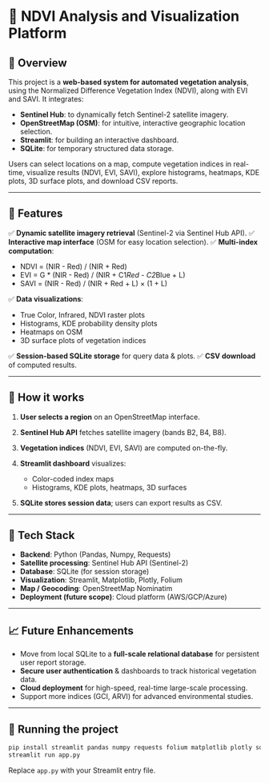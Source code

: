 # 🌱 NDVI Analysis and Visualization Platform

## 📌 Overview

This project is a **web-based system for automated vegetation analysis**, using the Normalized Difference Vegetation Index (NDVI), along with EVI and SAVI. It integrates:

* **Sentinel Hub**: to dynamically fetch Sentinel-2 satellite imagery.
* **OpenStreetMap (OSM)**: for intuitive, interactive geographic location selection.
* **Streamlit**: for building an interactive dashboard.
* **SQLite**: for temporary structured data storage.

Users can select locations on a map, compute vegetation indices in real-time, visualize results (NDVI, EVI, SAVI), explore histograms, heatmaps, KDE plots, 3D surface plots, and download CSV reports.

---

## 🎯 Features

✅ **Dynamic satellite imagery retrieval** (Sentinel-2 via Sentinel Hub API).
✅ **Interactive map interface** (OSM for easy location selection).
✅ **Multi-index computation**:

* NDVI = (NIR - Red) / (NIR + Red)
* EVI = G \* (NIR - Red) / (NIR + C1*Red - C2*Blue + L)
* SAVI = (NIR - Red) / (NIR + Red + L) × (1 + L)

✅ **Data visualizations**:

* True Color, Infrared, NDVI raster plots
* Histograms, KDE probability density plots
* Heatmaps on OSM
* 3D surface plots of vegetation indices

✅ **Session-based SQLite storage** for query data & plots.
✅ **CSV download** of computed results.

---

## 🚀 How it works

1. **User selects a region** on an OpenStreetMap interface.
2. **Sentinel Hub API** fetches satellite imagery (bands B2, B4, B8).
3. **Vegetation indices** (NDVI, EVI, SAVI) are computed on-the-fly.
4. **Streamlit dashboard** visualizes:

   * Color-coded index maps
   * Histograms, KDE plots, heatmaps, 3D surfaces
5. **SQLite stores session data**; users can export results as CSV.

---

## 🔧 Tech Stack

* **Backend**: Python (Pandas, Numpy, Requests)
* **Satellite processing**: Sentinel Hub API (Sentinel-2)
* **Database**: SQLite (for session storage)
* **Visualization**: Streamlit, Matplotlib, Plotly, Folium
* **Map / Geocoding**: OpenStreetMap Nominatim
* **Deployment (future scope)**: Cloud platform (AWS/GCP/Azure)

---

## 📈 Future Enhancements

* Move from local SQLite to a **full-scale relational database** for persistent user report storage.
* **Secure user authentication** & dashboards to track historical vegetation data.
* **Cloud deployment** for high-speed, real-time large-scale processing.
* Support more indices (GCI, ARVI) for advanced environmental studies.

---

## 📝 Running the project

```bash
pip install streamlit pandas numpy requests folium matplotlib plotly sqlite3
streamlit run app.py
```

Replace `app.py` with your Streamlit entry file.

